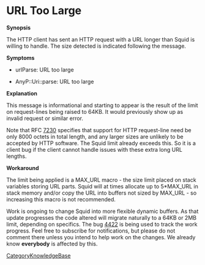 # URL Too Large

**Synopsis**

The HTTP client has sent an HTTP request with a URL longer than Squid is
willing to handle. The size detected is indicated following the message.

**Symptoms**

  - urlParse: URL too large

  - AnyP::Uri::parse: URL too large

**Explanation**

This message is informational and starting to appear is the result of
the limit on request-lines being raised to 64KB. It would previously
show up as invalid request or similar error.

Note that RFC [7230](https://tools.ietf.org/rfc/rfc7230) specifies that
support for HTTP request-line need be only 8000 octets in total length,
and any larger sizes are unlikely to be accepted by HTTP software. The
Squid limit already exceeds this. So it is a client bug if the client
cannot handle issues with these extra long URL lengths.

**Workaround**

The limit being applied is a MAX_URL macro - the size limit placed on
stack variables storing URL parts. Squid will at times allocate up to
5\*MAX_URL in stack memory and/or copy the URL into buffers not sized
by MAX_URL - so increasing this macro is not recommended.

Work is ongoing to change Squid into more flexible dynamic buffers. As
that update progresses the code altered will migrate naturally to a 64KB
or 2MB limit, depending on specifics. The bug
[4422](https://bugs.squid-cache.org/show_bug.cgi?id=4422) is being used
to track the work progress. Feel free to subscribe for notifications,
but please do not comment there unless you intend to help work on the
changes. We already know **everybody** is affected by this.

[CategoryKnowledgeBase](/CategoryKnowledgeBase)

